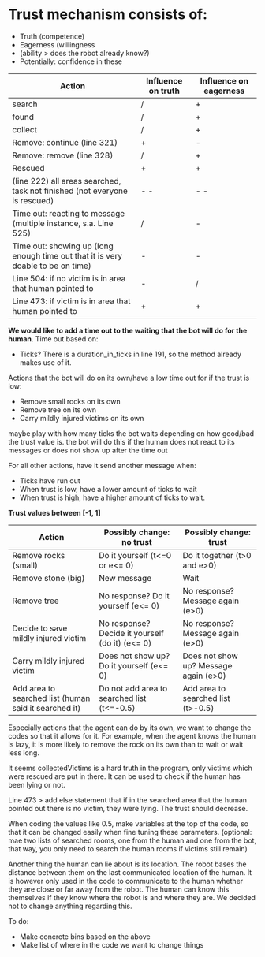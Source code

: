 # Trust mechanism consists of:
- Truth (competence)
- Eagerness (willingness
- (ability > does the robot already know?)
- Potentially: confidence in these


| Action                                                                             | Influence on truth | Influence on eagerness |
|------------------------------------------------------------------------------------|--------------------|------------------------|
| search                                                                             | /                  | +                      |
| found                                                                              | /                  | +                      |
| collect                                                                            | /                  | +                      |
| Remove: continue (line 321)                                                        | +                  | -                      |
| Remove: remove (line 328)                                                          | /                  | +                      |
| Rescued                                                                            | +                  | +                      |
| (line 222) all areas searched, task not finished (not everyone is rescued)         | - -                | - -                    |
| Time out: reacting to message (multiple instance, s.a. Line 525)                   | /                  | -                      |
| Time out: showing up   (long enough time out that it is very doable to be on time) | -                  | -                      |-
| Line 504: if no victim is in area that human pointed to                            | -                  | /                      |
| Line 473: if victim is in area that human pointed to                               | +                  | +                      |

**We would like to add a time out to the waiting that the bot will do for the human**. 
Time out based on:
- Ticks? There is a duration_in_ticks in line 191, so the method already makes use of it.

Actions that the bot will do on its own/have a low time out for if the trust is low:
- Remove small rocks on its own
- Remove tree on its own
- Carry mildly injured victims on its own

 maybe play with how many ticks the bot waits depending on how good/bad the trust value is.
the bot will do this if the human does not react to its messages or does not show up after the time out

For all other actions, have it send another message when:
- Ticks have run out
- When trust is low, have a lower amount of ticks to wait
- When trust is high, have a higher amount of ticks to wait.

**Trust values between [-1, 1]**

| Action                                                | Possibly change: no trust                       | Possibly change: trust                |
|-------------------------------------------------------|-------------------------------------------------|---------------------------------------|
| Remove rocks (small)                                  | Do it yourself (t<=0 or e<= 0)                  | Do it together (t>0 and e>0)          |
| Remove stone (big)                                    | New message                                     | Wait                                  |
| Remove tree                                           | No response? Do it yourself (e<= 0)             | No response? Message again (e>0)      |
| Decide to save mildly injured victim                  | No response? Decide it yourself (do it) (e<= 0) | No response? Message again (e>0)      |
| Carry mildly injured victim                           | Does not show up? Do it yourself (e<= 0)        | Does not show up? Message again (e>0) |
| Add area to searched list (human said it searched it) | Do not add area to searched list (t<=-0.5)      | Add area to searched list (t>-0.5)    |

Especially actions that the agent can do by its own, we want to change the codes so that it allows for it. For example, when the agent knows the human is lazy, it is more likely to remove the rock on its own than to wait or wait less long.

It seems collectedVictims is a hard truth in the program, only victims which were rescued are put in there.
It can be used to check if the human has been lying or not.

Line 473 > add else statement that if in the searched area that the human pointed out there is no victim, they were lying. The trust should decrease.

When coding the values like 0.5, make variables at the top of the code, so that it can be changed easily when fine tuning these parameters.
(optional: mae two lists of searched rooms, one from the human and one from the bot, that way, you only need to search the human rooms if victims still remain)

Another thing the human can lie about is its location. The robot bases the distance between them on the last communicated location of the human. It is however only used in the code to communicate to the human whether they are close or far away from the robot. The human can know this themselves if they know where the robot is and where they are. We decided not to change anything regarding this.

To do:
- Make concrete bins based on the above
- Make list of where in the code we want to change things






